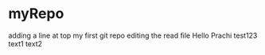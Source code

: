 # myRepo
adding a line at top
my first git repo
editing the read file
Hello Prachi
test123
text1
text2
